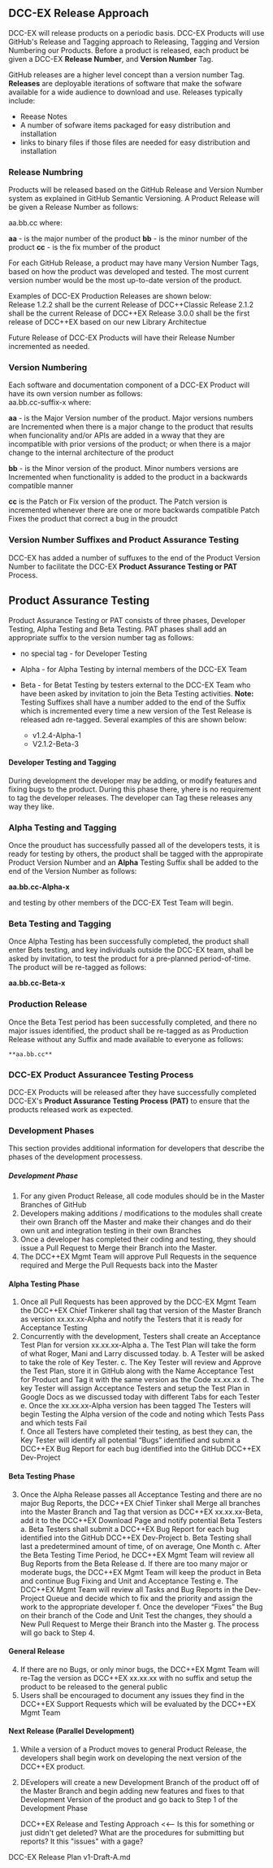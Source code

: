 ## DCC-EX Release Approach

DCC-EX will release products on a periodic basis.  DCC-EX Products will use GitHub's Release and Tagging approach to Releasing, Tagging and Version Numbering our Products.  Before a product is released, each product be given a DCC-EX **Release Number**, and **Version Number** Tag.

GitHub releases are a higher level concept than a version number Tag.  **Releases** are deployable iterations of software that make the sofware available for a wide audience to download and use.  Releases typically include:
   - Reease Notes
   - A number of sofware items packaged for easy distribution and installation 
   - links to binary files if those files are needed for easy distribution and installation
  

### Release Numbring
Products will be released based on the GitHub Release and Version Number system as explained in  GitHub Semantic Versioning. A Product Release will be given a Release Number as follows:
   
   aa.bb.cc where:

   **aa** - is the major number of the product
   **bb** - is the minor number of the product
   **cc** - is the fix mumber of the product

For each GitHub Release, a product may have many Version Number Tags, based on how the product was developed and tested.  The most current version number would be the most up-to-date version of the product.   

Examples of DCC-EX Production Releases are shown below:   
   Release 1.2.2 shall be the current Release of DCC++Classic
   Release 2.1.2 shall be the current Release of DCC++EX
   Release 3.0.0 shall be the first release of DCC++EX based on our new Library Architectue

Future Release of DCC-EX Products will have their Release Number incremented as needed.


### Version Numbering
Each software and documentation component of a DCC-EX Product will have its own version number as follows:  
   aa.bb.cc-suffix-x  where:

   **aa** - is the Major Version number of the product.  Major versions numbers are Incremented when there is a major change to the product that results when funcionality and/or APIs are added in a wway that they are incompatible with prior versions of the product; or when there is a major  change to the internal architecture of the product

   **bb** - is the  Minor version of the product.  Minor numbers versions are Incremented when functionality is added to the product in a backwards compatible manner

   **cc** is the Patch or Fix version of the product.  The Patch version is incremented whenever there are one or more backwards compatible Patch Fixes the product that correct a bug in the  proudct

### Version Number Suffixes and Product Assurance Testing

DCC-EX has added a number of suffuxes to the end of the Product Version Number to facilitate the DCC-EX **Product Assurance Testing or PAT** Process.   

## Product Assurance Testing
Product Assurance Testing or PAT consists of three phases, Developer Testing, Alpha Testing and Beta Testing.  PAT phases shall add an appropriate suffix to the version number tag as follows:
   - no special tag - for Developer Testing 
   - Alpha - for Alpha Testing by internal members of the DCC-EX Team
   - Beta - for Betat Testing by testers external to the DCC-EX Team who have been asked by invitation to join the Beta Testing activities. 
   **Note:** Testing Suffixes shall have a number added to the end of the Suffix which is incremented every time a new version of the Test Release is released adn re-tagged.  Several examples of this are shown below:  

      - v1.2.4-Alpha-1
      - V2.1.2-Beta-3


#### Developer Testing and Tagging
During development the developer may be adding, or modify features and fixing bugs to the product. During this phase there, yhere is no requirement to tag the developer releases. The developer can Tag these releases any way they like. 
 
### Alpha Testing and Tagging
Once the prouduct has successfully passed all of the developers tests, it is ready for testing by others, the product shall be tagged with the appropirate Product Version Number and an **Alpha** Testing Suffix shall be added to the end of the Version Number as follows:
   
   **aa.bb.cc-Alpha-x** 

and testing by other members of the DCC-EX Test Team will begin.

### Beta Testing and Tagging
Once Alpha Testing has been successfully completed, the product shall enter Bets testing, and key individuals outside the DCC-EX team, shall be asked by invitation, to test the product for a pre-planned period-of-time. The product will be re-tagged as follows:

   **aa.bb.cc-Beta-x** 

### Production Release
 Once the Beta Test period has been successfully completed, and there no major issues identified, the product shall be re-tagged as as Production Release without any Suffix and made available to everyone as follows:

    **aa.bb.cc** 



### DCC-EX Product Assurancee Testing Process 

DCC-EX Products will be released after they have successfully completed DCC-EX's **Product Assurance Testing Process (PAT)** to ensure that the products released work as expected.



### Development Phases

This section provides additional information for developers that describe the phases of the development processess.

##### Development Phase 

1. For any given Product Release, all code modules should be in the Master Branches of GitHub  
2. Developers making additions / modifications to the modules shall create their own Branch off the Master and make their changes and do their own unit and integration testing in their own Branches
3. Once a developer has completed their coding and testing, they should issue a Pull Request to Merge their Branch into the Master.
4. The DCC++EX Mgmt Team will approve Pull Requests in the sequence required and Merge the Pull Requests back into the Master

#### Alpha Testing Phase

1. Once all Pull Requests has been approved by the DCC-EX Mgmt Team the DCC++EX Chief Tinkerer shall tag that version of the Master Branch as version xx.xx.xx-Alpha and notify the Testers that it is ready for Acceptance Testing
2. Concurrently with the development, Testers shall create an Acceptance Test Plan for version xx.xx.xx-Alpha 
   a. The Test Plan will take the form of what Roger, Mani and Larry discussed today.
   b. A Tester will be asked to take the role of Key Tester. 
   c. The Key Tester will review and Approve the Test Plan, store it in GitHub along with the Name Acceptance Test for Product and Tag it with the same version as the Code xx.xx.xx
   d. The key Tester will assign Acceptance Testers and setup the Test Plan in Google Docs as we discussed today with different Tabs for each Tester
   e. Once the xx.xx.xx-Alpha version has been tagged The Testers will begin Testing the Alpha version of the code and noting which Tests Pass and which tests Fail  
   f. Once all Testers have completed their testing, as best they can, the Key Tester will identify all potential “Bugs” identified and submit a DCC++EX Bug Report for each bug identified into the GitHub DCC++EX Dev-Project
   
#### Beta Testing Phase
   
3. Once the Alpha Release passes all Acceptance Testing and there are no major Bug Reports, the DCC++EX Chief Tinker shall Merge all branches into the Master Branch and Tag that version as DCC++EX xx.xx.xx-Beta, add it to the DCC++EX Download Page and notify potential Beta Testers
   a. Beta Testers shall submit a DCC++EX Bug Report for each bug identified into the GitHub DCC++EX Dev-Project
   b. Beta Testing shall last a predetermined amount of time, of on average, One Month
   c. After the Beta Testing Time Period, he DCC++EX Mgmt Team will review all Bug Reports from the Beta Release
   d. If there are too many major or moderate bugs, the DCC++EX Mgmt Team will keep the product in Beta and continue Bug Fixing and Unit and Acceptance Testing
   e. The DCC++EX Mgmt Team will review all Tasks and Bug Reports in the Dev-Project Queue and decide which to fix and the priority and assign the work to the appropriate developer
   f. Once the developer “Fixes” the Bug on their branch of the Code and Unit Test the changes, they should a New Pull Request to Merge their Branch into the Master
   g. The process will go back to Step 4.
   
#### General Release
4. If there are no Bugs, or only minor bugs, the DCC++EX Mgmt Team will re-Tag the version as DCC++EX xx.xx.xx with no suffix and setup the product to be released to the general public
5. Users shall be encouraged to document any issues they find in the DCC++EX Support Requests which will be evaluated by the DCC++EX Mgmt Team

#### Next Release (Parallel Development)

1. While a version of a Product moves to general Product Release, the developers shall begin work on developing the  next version of the DCC++EX product.  
2. DEvelopers will create a new Development Branch of the product off of the Master Branch and begin adding new features and fixes to that Development Version of the product and go back to Step 1 of the Development Phase

    DCC++EX Release and Testing Approach  <<-- Is this for something or just didn't get deleted? What are the procedures for submitting but reports? It this "issues" with a gage?

DCC-EX Release Plan v1-Draft-A.md	

